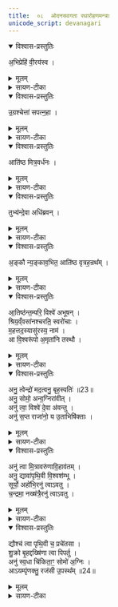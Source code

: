 ```yaml
---
title:  ०८  ओदनसवगता रथारोहणमन्त्राः
unicode_script: devanagari
---
```



<details open><summary>विश्वास-प्रस्तुतिः</summary>

अ॒भिप्रेहि॑ वी॒रय॑स्व ।
</details>

<details><summary>मूलम्</summary>

अ॒भिप्रेहि॑ वी॒रय॑स्व ।
</details>

<details><summary>सायण-टीका</summary>

(SB) 1सप्तमेऽनुवाके ओदनसवस्य होमादिमन्त्रा उक्ताः । अष्टमे रथारोहणमन्त्रा उच्यन्ते । कल्पः - "अग्रेणाहवनीयं रथोऽवस्थितो भवति । 'अभिप्रेहि' इति तं यजमानोऽभ्येति" इति । हे यजमान रथमभिलक्ष्य प्रेहि प्रकर्षेण गच्छ । गत्वा च वीरयस्व विक्रमं कुरु ।
</details>

<details open><summary>विश्वास-प्रस्तुतिः</summary>

उ॒ग्रश्चेत्ता॑ सपत्न॒हा ।
</details>

<details><summary>मूलम्</summary>

उ॒ग्रश्चेत्ता॑ सपत्न॒हा ।
</details>

<details><summary>सायण-टीका</summary>

उग्रः तीव्रशासनः चेत्ता जयोपायाभिज्ञः सपत्नहा वैरिघाती च भव ।
</details>

<details open><summary>विश्वास-प्रस्तुतिः</summary>

आति॑ष्ठ मित्र॒वर्ध॑नः ।
</details>

<details><summary>मूलम्</summary>

आति॑ष्ठ मित्र॒वर्ध॑नः ।
</details>

<details><summary>सायण-टीका</summary>

कल्पः - 'आतिष्ठ मित्रवर्धन इत्यारोहन्तमभिमन्त्रयते' इति । हे यजमान त्वं मित्राभिवृद्धिहेतुस्सन् रथमातिष्ठ आरोह ।
</details>

<details open><summary>विश्वास-प्रस्तुतिः</summary>

तुभ्य॑न्दे॒वा अधि॑ब्रवन् ।
</details>

<details><summary>मूलम्</summary>

तुभ्य॑न्दे॒वा अधि॑ब्रवन् ।
</details>

<details><summary>सायण-टीका</summary>

देवास्तुभ्यं त्वदर्थमधिब्रवन् अधिकोऽयं यजमान इति ब्रुवन्तु ।
</details>

<details open><summary>विश्वास-प्रस्तुतिः</summary>

अ॒ङ्कौ न्य॒ङ्काव॒भित॒ आति॑ष्ठ वृत्रह॒न्रथ᳚म् ।
</details>

<details><summary>मूलम्</summary>

अ॒ङ्कौ न्य॒ङ्काव॒भित॒ आति॑ष्ठ वृत्रह॒न्रथ᳚म् ।
</details>

<details><summary>सायण-टीका</summary>

कल्पः - "अङ्कौ न्यङ्काविति रथचक्रे अभिमृशति पक्षसी वा । 'आतिष्ठ वृत्रहन्' इति पञ्चभिरारूढम्" इति । अभिमन्त्रयत इत्यनुवर्तते । अत्र चक्रस्पर्शनहेतोः ऋचः, अभिमन्त्रणमन्त्रणेषु प्रथमाया ऋचश्च प्रतीके दर्शयति - 'अङ्कौ न्यङ्कावभितो रथं यौ' इति । एषा संहितायाः प्रथमकाण्डे देव सवितः प्रसुवेत्यनुवाके व्याख्याता । 'आतिष्ठ वृत्रहन्' इत्येषा ग्रहकाण्डे व्याख्याता ।

- अ॒ङ्कौ न्य॒ङ्काव॒भितो॒ रथ॒य्ँयौ   
ध्वा॒न्तव्ँवा॑ता॒ग्रमनु॑ स॒ञ्चर॑न्तौ ।  
दू॒रेहे॑तिरिन्द्रि॒यावा᳚न्पत॒त्री   
ते नो॒ऽग्नय॒ᳶ पप्र॑यᳶ पारयन्तु ॥ [33]

  - {टीका } 2कल्पः - 'अङ्कौ न्यङ्काविति रथचक्रे अभिमृशति' इति । अङ्क इति दक्षिणचक्रस्य नाम, न्यङ्क इत्युत्तरचक्रस्य । रथमभितः रथस्य पार्श्वयोर्यावङ्कौ यौ च न्यङ्कौ विद्येते । एकैकस्मिन्पार्श्वे चक्रद्वयं रथस्य चक्रचतुष्टयोपेतत्वात् । अथवाऽङ्कशब्दश्चक्रवाची । न्यङ्कशब्दश्चक्रयुक्तपक्षवाची । यावङ्कौ तौ यौ च न्यङ्कौ तौ धवन्तं ध्वनियुक्तं वाताग्रं वायोः पूर्वभागमनुसंचरन्तौ वायोरपि शीघ्रवेगेन गच्छत इत्यर्थः । दूरे हेतिरित्यादिभिस्त्रिभिः शब्दैस्त्रयोऽग्निविशेषा उच्यन्ते । ते त्रयोऽप्यग्नयः पप्रयः गमनं पूरयन्तो नोऽस्मान्पारयन्तु गमनसमाप्तिं प्रापयन्तु ॥

  -  { टीका } 8 रथस्य चक्रे पक्षसी वाभिमृशति - अङ्काविति त्रिष्टुभा ॥ अङ्कौ लक्षणभूतौ रथस्य । अकि लक्षणे, करणे घञ् । अञ्चतेर्वा । याभ्यां रथोञ्चति गच्छति तादृशौ । उञ्छादिर्द्रष्टव्यः । न्यङ्कौ नियतगमनौ निश्चितगमनौ वा । क्व? अभितो रथं रथस्य पार्श्वयोः यौ नियतगमनौ । 'नेरनिधाने' इत्युत्तरपदान्तोदात्तत्वम् । ध्वान्तं शब्दितं शब्दवत् । णिचि व्यत्ययेनेडभावः । वाताग्नं वातस्य पूर्वभागं अनुसञ्चरन्तौ शीघ्रतया वातमतिलङ्घ्य चरन्तौ तावङ्कौ । दूरेहेतिः, इन्द्रियावान्, पतत्रीत्येतन्नामानस्त्रयो नोस्माकमग्नयः पप्रयः पूरयितारः कर्मणाम् । एतावङ्कौ पारयन्तु कर्मणि समर्थौ कुर्वन्तु । यद्वा - नोस्माकं पप्रयः अस्मद्धितार्थं तौ पारयन्तु । प्रा पूरणे, छान्दसस्य लिटः 'आदृगमहन' इति किन्प्रत्ययः । ते इति वा लिङ्गव्यत्ययः ; तावित्यर्थः । पक्षसी वा विशेष्येते ; 'अङ्कसाधने ते पक्षसी पारयन्त्विति । पार तीर कर्मसमाप्तौ ॥   


- आ ति॑ष्ठ वृत्रह॒न्रथ॑य्ँयु॒क्ता ते॒ ब्रह्म॑णा॒ हरी᳚ ।  
  अ॒र्वा॒चीन॒ꣳ॒ सु ते॒ मनो॒ ग्रावा॑ कृणोतु व॒ग्नुना᳚ ॥

  -  { टीका }  1षोडशिनं गृह्नाति - आतिष्ठेत्यनुष्टुभा ॥ हे वृत्रहन् रथमातिष्ठ । यस्मात्ते तव स्वभूतौ हरी अश्वौ ब्रह्मणा मन्त्रेण युक्ता युक्तौ । 'सुपां सुलुक्' इत्याकारः । तस्माद्रथमातिष्ठेति ।  किञ्च - ते तव मनः अर्वाचीनं अस्मद्यज्ञाभिमुखं ग्रावा अभिषवाश्मा सुकृणोतु सुष्ठु करोतु वग्नुना वचनीयेन श्रवणीयेनाभिषवशब्देन ॥
</details>

<details open><summary>विश्वास-प्रस्तुतिः</summary>

आ॒तिष्ठ॑न्त॒म्परि॒ विश्वे॑ अभूषन् ।  
श्रिय॒व्ँवसा॑नश्चरति॒ स्वरो॑चाः ।   
म॒हत्तद॒स्यासु॑रस्य॒ नाम॑ ।    
आ वि॒श्वरू॑पो अ॒मृता॑नि तस्थौ ।
</details>

<details><summary>मूलम्</summary>

आ॒तिष्ठ॑न्त॒म्परि॒ विश्वे॑ अभूषन् ।  
श्रिय॒व्ँवसा॑नश्चरति॒ स्वरो॑चाः ।   
म॒हत्तद॒स्यासु॑रस्य॒ नाम॑ ।    
आ वि॒श्वरू॑पो अ॒मृता॑नि तस्थौ ।
</details>

<details><summary>सायण-टीका</summary>

2अथ द्वितीयामृचमाह - आतिष्ठन्तं रथमारोहन्तं यजमानं विश्वेदेवाः सर्वेऽपि देवाः पर्यभूषन् परितोऽलंकृतवन्तः । अयं च रथस्त्वयाऽधिष्ठितः श्रियं वसान आच्छादयंस्त्वयि सर्वसंपदं कुर्वन्नित्यर्थः । स्वरोचाः स्वायत्तदीप्तिस्सन् चरति प्रवर्तते । असुरस्य शत्रूणां निरसितुर्मित्राणां वा प्राणप्रदस्यास्य रथस्य तन्नाम महत् अधिकम् । त्वदीयो रथ आयातीति श्रुत्वा शत्रवः पलायन्त इत्यर्थः । एवंविधो रथो विश्वरूपो बडुदेशसंचारेण बडुविधरूपस्सन् अमृतानि अमरणसाधनानि फलानि आतस्थौ संपादयति ॥
</details>

<details open><summary>विश्वास-प्रस्तुतिः</summary>

अनु॒ त्वेन्द्रो॑ मद॒त्वनु॒ बृह॒स्पतिः॑ ॥23॥   
अनु॒ सोमो॒ अन्व॒ग्निरा॑वीत् ।  
अनु॑ त्वा॒ विश्वे॑ दे॒वा अ॑वन्तु ।  
अनु॑ स॒प्त राजा॑नो॒ य उ॒ताभिषि॑क्ताः ।  
</details>

<details><summary>मूलम्</summary>

अनु॒ त्वेन्द्रो॑ मद॒त्वनु॒ बृह॒स्पतिः॑ ॥23॥   
अनु॒ सोमो॒ अन्व॒ग्निरा॑वीत् ।  
अनु॑ त्वा॒ विश्वे॑ दे॒वा अ॑वन्तु ।  
अनु॑ स॒प्त राजा॑नो॒ य उ॒ताभिषि॑क्ताः ।  
</details>

<details><summary>सायण-टीका</summary>

3अथ तृतीयामाह - हे यजमान रथमातिष्ठन्तं त्वामिन्द्रबृहस्पतिसोमा अनुमदन्तु अनुमोदन्तामङ्गीकुर्वताम् । अग्नेरपि त्वां अनु क्रमेण आवीत् रक्षतु । ये विश्वे देवास्तेऽपि त्वां अनुक्रमेणावन्तु । उत अपिच सप्त राजानः त्वदीयदिग्व्यतिरिक्ताः सप्तसु दिक्षु वर्तमाना राजानोऽभिषिक्ता ये सन्ति ते सर्वेऽपि त्वामनुमोदन्तु ॥
</details>

<details open><summary>विश्वास-प्रस्तुतिः</summary>

अनु॑ त्वा मि॒त्रावरु॑णावि॒हाव॑तम् ।  
अनु॒ द्यावा॑पृथि॒वी वि॒श्वश॑म्भू ।  
सूर्यो॒ अहो॑भि॒रनु॑ त्वाऽवतु ।  
च॒न्द्रमा॒ नख्ष॑त्रै॒रनु॑ त्वाऽवतु ।  
</details>

<details><summary>मूलम्</summary>

अनु॑ त्वा मि॒त्रावरु॑णावि॒हाव॑तम् ।  
अनु॒ द्यावा॑पृथि॒वी वि॒श्वश॑म्भू ।  
सूर्यो॒ अहो॑भि॒रनु॑ त्वाऽवतु ।  
च॒न्द्रमा॒ नख्ष॑त्रै॒रनु॑ त्वाऽवतु ।  
</details>

<details><summary>सायण-टीका</summary>

4अथ चतुर्थीमाह - मित्रावरुणविह कर्मणि त्वां अनु क्रमेण रक्षताम् । विश्वशंभू विश्वस्य सुखस्य भावयित्र्यौ द्यावापृथिव्यौ त्वामनुरक्षताम् । सूर्योऽयमहोभिः सह त्वामन्ववतु । चन्द्रमा नक्षत्रैः सह त्वामनुरक्षतु ॥
</details>

<details open><summary>विश्वास-प्रस्तुतिः</summary>

द्यौश्च॑ त्वा पृथि॒वी च॒ प्रचे॑तसा ।  
शु॒क्रो बृ॒हद्दख्षि॑णा त्वा पिपर्तु ।  
अनु॑ स्व॒धा चि॑किता॒ꣳ॒ सोमो॑ अ॒ग्निः ।  
आऽयम्पृ॑णक्तु॒ रज॑सी उ॒पस्थ᳚म् ॥24॥    
</details>

<details><summary>मूलम्</summary>

द्यौश्च॑ त्वा पृथि॒वी च॒ प्रचे॑तसा ।  
शु॒क्रो बृ॒हद्दख्षि॑णा त्वा पिपर्तु ।  
अनु॑ स्व॒धा चि॑किता॒ꣳ॒ सोमो॑ अ॒ग्निः ।  
आऽयम्पृ॑णक्तु॒ रज॑सी उ॒पस्थ᳚म् ॥24॥    
</details>

<details><summary>सायण-टीका</summary>

5अथ पञ्चमीमाह - द्यौश्च पृथिवी चेत्येते प्रचेतसा प्रकृष्टज्ञानयुक्ते सत्यौ त्वां रक्षताम् । योऽयं सोमयागे शुक्राख्यो ग्रहः स त्वां पिपर्तु पालयतु । तथा बृहत् साम त्वां पिपर्तु । दक्षिणा त्वां पिपर्तु । स्वधाशब्दोपलक्षितमन्नं त्वामनुचिकित्सतां तवानिष्टं निवारयत्वित्यर्थः । तथा तमोऽग्निश्चेत्येतावुभौ त्वदीयमनिष्टं निवारयेताम् । अयं रथो रजसी रञ्जनात्मके द्यावापृथिव्यौ उपस्थं तत्समीपे स्थितमन्तरिक्षं च आपृणक्तु सर्वतः स्वेन संपृक्तानि करोतु । स्वयं लोकत्रयं व्याप्नोत्वित्यर्थः ॥

अत्र विनियोगसंग्रहः-   
अभीति रथमभ्येति ह्यातिष्ठेत्यभिमन्त्रणम् ।  
अङ्कौ चक्रे स्पृशेदाभिमन्त्रयेद्रथसंस्थितम् ॥  

पञ्चभिश्चैवमत्रोक्ता अष्टौ मन्त्राः क्रमादमी ॥ २ ॥

इति श्रीमत्सायणाचार्यविरचिते माधवीये वेदार्थप्रकाशे कृष्णयजुर्वेदीयतैत्तिरीयब्राह्मणभाष्ये द्वितीयाष्टके सप्तमप्रपाठकेऽष्टमोऽनुवाकः ॥  

</details>

